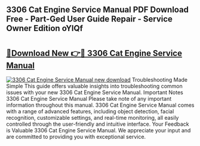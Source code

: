 ## 3306 Cat Engine Service Manual PDF Download Free - Part-Ged User Guide Repair - Service Owner Edition oYlQf

# <h2><a href="http://bc27483.oget.top/?id=3306+Cat+Engine+Service+Manual">🔗Download New 👉🔴 3306 Cat Engine Service Manual</a></h2>

[![3306 Cat Engine Service Manual new download](https://i.imgur.com/5g1atiW.png)](http://bc27483.oget.top/?id=3306+Cat+Engine+Service+Manual)
Troubleshooting Made Simple This guide offers valuable insights into troubleshooting common issues with your new 3306 Cat Engine Service Manual. Important Notes 3306 Cat Engine Service Manual Please take note of any important information throughout this manual. 3306 Cat Engine Service Manual comes with a range of advanced features, including object detection, facial recognition, customizable settings, and real-time monitoring, all easily controlled through the user-friendly and intuitive interface. Your Feedback is Valuable 3306 Cat Engine Service Manual. We appreciate your input and are committed to providing you with exceptional service.
